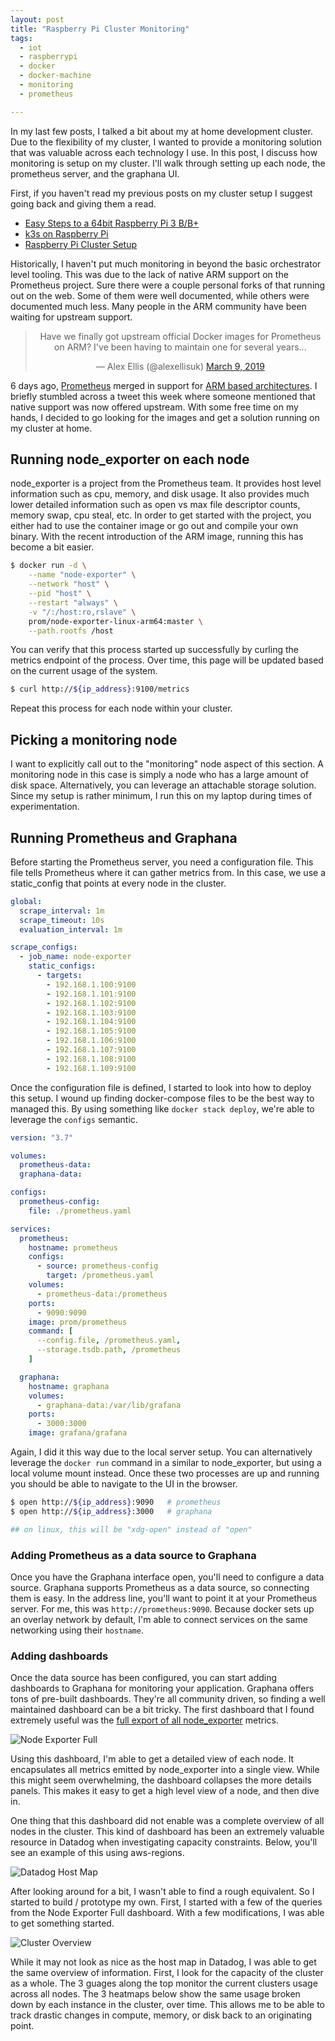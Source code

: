 ```yaml
---
layout: post
title: "Raspberry Pi Cluster Monitoring"
tags:
  - iot
  - raspberrypi
  - docker
  - docker-machine
  - monitoring
  - prometheus

---
```


In my last few posts, I talked a bit about my at home development cluster.
Due to the flexibility of my cluster, I wanted to provide a monitoring solution that was valuable across each technology I use.
In this post, I discuss how monitoring is setup on my cluster.
I'll walk through setting up each node, the prometheus server, and the graphana UI.

<!--more-->

First, if you haven't read my previous posts on my cluster setup I suggest going back and giving them a read.
* [Easy Steps to a 64bit Raspberry Pi 3 B/B+](/2019/03/17/64bit-raspberry-pi)
* [k3s on Raspberry Pi](/2019/04/10/k8s-k3s-rpi-oh-my)
* [Raspberry Pi Cluster Setup](/2019/04/12/rpi-cluster-setup)

Historically, I haven't put much monitoring in beyond the basic orchestrator level tooling.
This was due to the lack of native ARM support on the Prometheus project.
Sure there were a couple personal forks of that running out on the web.
Some of them were well documented, while others were documented much less.
Many people in the ARM community have been waiting for upstream support.

<center>
<blockquote class="twitter-tweet"><p lang="en" dir="ltr">Have we finally got upstream official Docker images for Prometheus on ARM? I&#39;ve been having to maintain one for several years...</p>&mdash; Alex Ellis (@alexellisuk) <a href="https://twitter.com/alexellisuk/status/1104361839813640193?ref_src=twsrc%5Etfw">March 9, 2019</a></blockquote><script async src="https://platform.twitter.com/widgets.js" charset="utf-8"></script>
</center>

6 days ago, [Prometheus](https://prometheus.io) merged in support for [ARM based architectures](https://github.com/prometheus/prometheus/pull/5031).
I briefly stumbled across a tweet this week where someone mentioned that native support was now offered upstream.
With some free time on my hands, I decided to go looking for the images and get a solution running on my cluster at home.

## Running node_exporter on each node

node_exporter is a project from the Prometheus team.
It provides host level information such as cpu, memory, and disk usage.
It also provides much lower detailed information such as open vs max file descriptor counts, memory swap, cpu steal, etc.
In order to get started with the project, you either had to use the container image or go out and compile your own binary.
With the recent introduction of the ARM image, running this has become a bit easier.

```bash
$ docker run -d \
    --name "node-exporter" \
    --network "host" \
    --pid "host" \
    --restart "always" \
    -v "/:/host:ro,rslave" \
    prom/node-exporter-linux-arm64:master \
    --path.rootfs /host
```

You can verify that this process started up successfully by curling the metrics endpoint of the process.
Over time, this page will be updated based on the current usage of the system.

```bash
$ curl http://${ip_address}:9100/metrics
```

Repeat this process for each node within your cluster.

## Picking a monitoring node

I want to explicitly call out to the "monitoring" node aspect of this section.
A monitoring node in this case is simply a node who has a large amount of disk space.
Alternatively, you can leverage an attachable storage solution.
Since my setup is rather minimum, I run this on my laptop during times of experimentation.

## Running Prometheus and Graphana

Before starting the Prometheus server, you need a configuration file.
This file tells Prometheus where it can gather metrics from.
In this case, we use a static_config that points at every node in the cluster.

```yaml
global:
  scrape_interval: 1m
  scrape_timeout: 10s
  evaluation_interval: 1m

scrape_configs:
  - job_name: node-exporter
    static_configs:
      - targets:
        - 192.168.1.100:9100
        - 192.168.1.101:9100
        - 192.168.1.102:9100
        - 192.168.1.103:9100
        - 192.168.1.104:9100
        - 192.168.1.105:9100
        - 192.168.1.106:9100
        - 192.168.1.107:9100
        - 192.168.1.108:9100
        - 192.168.1.109:9100
```

Once the configuration file is defined, I started to look into how to deploy this setup.
I wound up finding docker-compose files to be the best way to managed this.
By using something like `docker stack deploy`, we're able to leverage the `configs` semantic.

```yaml
version: "3.7"

volumes:
  prometheus-data:
  graphana-data:

configs:
  prometheus-config:
    file: ./prometheus.yaml

services:
  prometheus:
    hostname: prometheus
    configs:
      - source: prometheus-config
        target: /prometheus.yaml
    volumes:
      - prometheus-data:/prometheus
    ports:
      - 9090:9090
    image: prom/prometheus
    command: [
      --config.file, /prometheus.yaml,
      --storage.tsdb.path, /prometheus
    ]

  graphana:
    hostname: graphana
    volumes:
      - graphana-data:/var/lib/grafana
    ports:
      - 3000:3000
    image: grafana/grafana
```

Again, I did it this way due to the local server setup.
You can alternatively leverage the `docker run` command in a similar to node_exporter, but using a local volume mount instead.
Once these two processes are up and running you should be able to navigate to the UI in the browser.

```bash 
$ open http://${ip_address}:9090   # prometheus
$ open http://${ip_address}:3000   # graphana

## on linux, this will be "xdg-open" instead of "open"
```

### Adding Prometheus as a data source to Graphana

Once you have the Graphana interface open, you'll need to configure a data source.
Graphana supports Prometheus as a data source, so connecting them is easy.
In the address line, you'll want to point it at your Prometheus server.
For me, this was `http://prometheus:9090`.
Because docker sets up an overlay network by default, I'm able to connect services on the same networking using their `hostname`.

### Adding dashboards

Once the data source has been configured, you can start adding dashboards to Graphana for monitoring your application.
Graphana offers tons of pre-built dashboards.
They're all community driven, so finding a well maintained dashboard can be a bit tricky.
The first dashboard that I found extremely useful was the [full export of all node_exporter](https://grafana.com/dashboards/1860) metrics.

![Node Exporter Full](/statics/img/rpi-mon-node-exporter-full.png)

Using this dashboard, I'm able to get a detailed view of each node.
It encapsulates all metrics emitted by node_exporter into a single view.
While this might seem overwhelming, the dashboard collapses the more details panels.
This makes it easy to get a high level view of a node, and then dive in.

One thing that this dashboard did not enable was a complete overview of all nodes in the cluster.
This kind of dashboard has been an extremely valuable resource in Datadog when investigating capacity constraints.
Below, you'll see an example of this using aws-regions.

![Datadog Host Map](/statics/img/rpi-mon-dd.jpg)

After looking around for a bit, I wasn't able to find a rough equivalent.
So I started to build / prototype my own.
First, I started with a few of the queries from the Node Exporter Full dashboard.
With a few modifications, I was able to get something started.

![Cluster Overview](/statics/img/rpi-mon-cluster-overview.png)

While it may not look as nice as the host map in Datadog, I was able to get the same overview of information.
First, I look for the capacity of the cluster as a whole.
The 3 guages along the top monitor the current clusters usage across all nodes.
The 3 heatmaps below show the same usage broken down by each instance in the cluster, over time.
This allows me to be able to track drastic changes in compute, memory, or disk back to an originating point.
